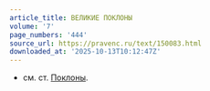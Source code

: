 ```yaml
---
article_title: ВЕЛИКИЕ ПОКЛОНЫ
volume: '7'
page_numbers: '444'
source_url: https://pravenc.ru/text/150083.html
downloaded_at: '2025-10-13T10:12:47Z'
---
```


- см. ст. [Поклоны](https://pravenc.ru/text/Поклоны.html).

